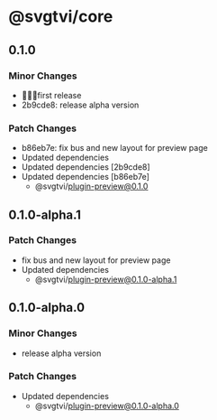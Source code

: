 # @svgtvi/core

## 0.1.0

### Minor Changes

- 🎉🎉🎉first release
- 2b9cde8: release alpha version

### Patch Changes

- b86eb7e: fix bus and new layout for preview page
- Updated dependencies
- Updated dependencies [2b9cde8]
- Updated dependencies [b86eb7e]
  - @svgtvi/plugin-preview@0.1.0

## 0.1.0-alpha.1

### Patch Changes

- fix bus and new layout for preview page
- Updated dependencies
  - @svgtvi/plugin-preview@0.1.0-alpha.1

## 0.1.0-alpha.0

### Minor Changes

- release alpha version

### Patch Changes

- Updated dependencies
  - @svgtvi/plugin-preview@0.1.0-alpha.0
